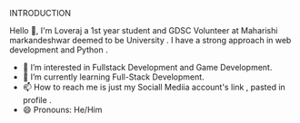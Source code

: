 INTRODUCTION

Hello 👋, I'm Loveraj a 1st year student and GDSC Volunteer at Maharishi markandeshwar deemed to be University . I have a strong approach in web development and Python .

- 👀 I’m interested in Fullstack Development and Game Development.
- 🌱 I’m currently learning Full-Stack Development.
- 📫 How to reach me is just my Sociall Mediia account's link , pasted in profile .
- 😄 Pronouns: He/Him

<!---
Loveraaj/Loveraaj is a ✨ special ✨ repository because its `README.md` (this file) appears on your GitHub profile.
You can click the Preview link to take a look at your changes.
--->
